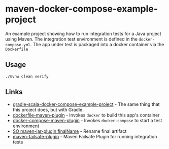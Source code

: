 # maven-docker-compose-example-project

An example project showing how to run integration tests for a Java project using Maven.
The integration test environment is defined in the `docker-compose.yml`.
The app under test is packaged into a docker container via the `Dockerfile`

## Usage

```
./mvnw clean verify
```

## Links
* [gradle-scala-docker-compose-example-project](https://github.com/cstroe/gradle-scala-docker-compose-example-project) - The same thing that this project does, but with Gradle.
* [dockerfile-maven-plugin](https://www.github.com/spotify/dockerfile-maven) - Invokes `docker` to build this app's container
* [docker-compose-maven-plugin](https://github.com/dkanejs/docker-compose-maven-plugin) - Invokes `docker-compose` to start a test environment
* [SO maven-jar-plugin finalName](https://stackoverflow.com/questions/4238944/controlling-maven-final-name-of-jar-artifact) - Rename final artifact
* [maven-failsafe-plugin](https://maven.apache.org/surefire/maven-failsafe-plugin/) - Maven Failsafe Plugin for running integration tests
